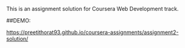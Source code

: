 This is an assignment solution for Coursera Web Development track.


##DEMO:

https://preetithorat93.github.io/coursera-assignments/assignment2-solution/
